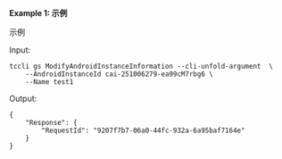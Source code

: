 **Example 1: 示例**

示例

Input: 

```
tccli gs ModifyAndroidInstanceInformation --cli-unfold-argument  \
    --AndroidInstanceId cai-251006279-ea99cM7rbg6 \
    --Name test1
```

Output: 
```
{
    "Response": {
        "RequestId": "9207f7b7-06a0-44fc-932a-6a95baf7164e"
    }
}
```

